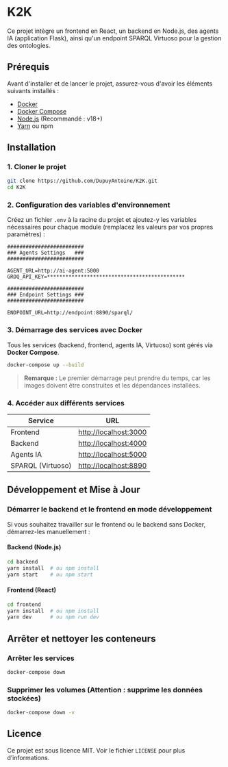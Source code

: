 # K2K

Ce projet intègre un frontend en React, un backend en Node.js, des agents IA (application Flask), ainsi qu'un endpoint SPARQL Virtuoso pour la gestion des ontologies.

## Prérequis

Avant d'installer et de lancer le projet, assurez-vous d'avoir les éléments suivants installés :

- [Docker](https://www.docker.com/)
- [Docker Compose](https://docs.docker.com/compose/install/)
- [Node.js](https://nodejs.org/) (Recommandé : v18+)
- [Yarn](https://yarnpkg.com/) ou npm

## Installation

### 1. Cloner le projet
```sh
git clone https://github.com/DupuyAntoine/K2K.git
cd K2K
```

### 2. Configuration des variables d'environnement
Créez un fichier `.env` à la racine du projet et ajoutez-y les variables nécessaires pour chaque module (remplacez les valeurs par vos propres paramètres) :

```env
#########################
### Agents Settings   ###
#########################

AGENT_URL=http://ai-agent:5000
GROQ_API_KEY=*********************************************

#########################
### Endpoint Settings ###
#########################

ENDPOINT_URL=http://endpoint:8890/sparql/
```

### 3. Démarrage des services avec Docker

Tous les services (backend, frontend, agents IA, Virtuoso) sont gérés via **Docker Compose**.

```sh
docker-compose up --build
```

> **Remarque :** Le premier démarrage peut prendre du temps, car les images doivent être construites et les dépendances installées.

### 4. Accéder aux différents services

| Service       | URL                              |
|--------------|---------------------------------|
| Frontend     | [http://localhost:3000](http://localhost:3000) |
| Backend      | [http://localhost:4000](http://localhost:4000) |
| Agents IA    | [http://localhost:5000](http://localhost:5000) |
| SPARQL (Virtuoso) | [http://localhost:8890](http://localhost:8890) |

## Développement et Mise à Jour

### Démarrer le backend et le frontend en mode développement
Si vous souhaitez travailler sur le frontend ou le backend sans Docker, démarrez-les manuellement :

#### Backend (Node.js)
```sh
cd backend
yarn install  # ou npm install
yarn start    # ou npm start
```

#### Frontend (React)
```sh
cd frontend
yarn install  # ou npm install
yarn dev      # ou npm run dev
```

## Arrêter et nettoyer les conteneurs

### Arrêter les services
```sh
docker-compose down
```

### Supprimer les volumes (Attention : supprime les données stockées)
```sh
docker-compose down -v
```

## Licence

Ce projet est sous licence MIT. Voir le fichier `LICENSE` pour plus d’informations.

